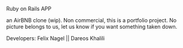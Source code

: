 Ruby on Rails APP

an AirBNB clone (wip).
Non commercial, this is a portfolio project. No picture belongs to us, let us know if you want something taken down.

Developers:
Felix Nagel ||
Dareos Khalili
